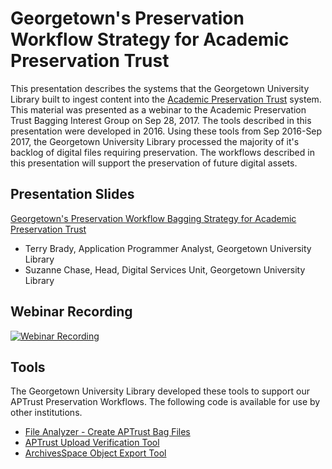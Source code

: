 # Georgetown's Preservation Workflow Strategy for Academic Preservation Trust

This presentation describes the systems that the Georgetown University Library built to ingest content into the [Academic Preservation Trust](http://aptrust.org/) system.  
This material was presented as a webinar to the Academic Preservation Trust Bagging Interest Group on Sep 28, 2017.
The tools described in this presentation were developed in 2016.  Using these tools from Sep 2016-Sep 2017, the Georgetown University Library processed the majority of it's backlog of digital files requiring preservation.  The workflows described in this presentation will support the preservation of future digital assets.

## Presentation Slides
[Georgetown's Preservation Workflow Bagging Strategy for Academic Preservation Trust](https://docs.google.com/presentation/d/e/2PACX-1vQa6qObo617BtslVo6AxutjZ6duHyp0UluFuURw5_sHIHTDP54KH1t8nCcjayn9CAXRNyj-TkwE5Xc5/pub?start=false&loop=false&delayms=3000)

* Terry Brady, Application Programmer Analyst, Georgetown University Library
* Suzanne Chase, Head, Digital Services Unit, Georgetown University Library

## Webinar Recording
[![Webinar Recording](bagWebinar.jpg)](https://www.youtube.com/watch?v=EnXVI9rCxdM&t=18s)

## Tools
The Georgetown University Library developed these tools to support our APTrust Preservation Workflows.  The following code is available for use by other institutions.
* [File Analyzer - Create APTrust Bag Files](https://github.com/Georgetown-University-Libraries/File-Analyzer/wiki/Bagit-automation-for-Academic-Preservation-Trust-(APTrust))
* [APTrust Upload Verification Tool](https://github.com/Georgetown-University-Libraries/APTUploadVerification)
* [ArchivesSpace Object Export Tool](https://github.com/Georgetown-University-Libraries/ASObjectExport)

